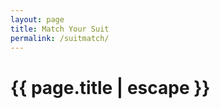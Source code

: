 ```yaml
---
layout: page
title: Match Your Suit
permalink: /suitmatch/
---
```


<h1 class="page-title">{{ page.title | escape }}</h1>

